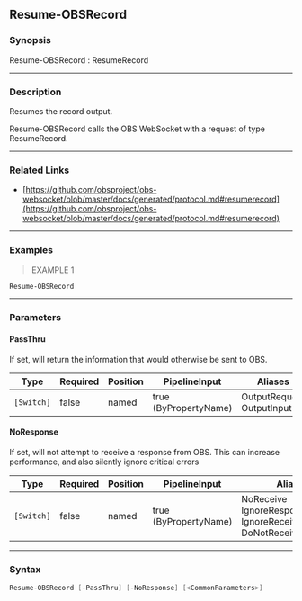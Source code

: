 Resume-OBSRecord
----------------




### Synopsis
Resume-OBSRecord : ResumeRecord



---


### Description

Resumes the record output.


Resume-OBSRecord calls the OBS WebSocket with a request of type ResumeRecord.



---


### Related Links
* [https://github.com/obsproject/obs-websocket/blob/master/docs/generated/protocol.md#resumerecord](https://github.com/obsproject/obs-websocket/blob/master/docs/generated/protocol.md#resumerecord)





---


### Examples
> EXAMPLE 1

```PowerShell
Resume-OBSRecord
```


---


### Parameters
#### **PassThru**

If set, will return the information that would otherwise be sent to OBS.






|Type      |Required|Position|PipelineInput        |Aliases                      |
|----------|--------|--------|---------------------|-----------------------------|
|`[Switch]`|false   |named   |true (ByPropertyName)|OutputRequest<br/>OutputInput|



#### **NoResponse**

If set, will not attempt to receive a response from OBS.
This can increase performance, and also silently ignore critical errors






|Type      |Required|Position|PipelineInput        |Aliases                                                                |
|----------|--------|--------|---------------------|-----------------------------------------------------------------------|
|`[Switch]`|false   |named   |true (ByPropertyName)|NoReceive<br/>IgnoreResponse<br/>IgnoreReceive<br/>DoNotReceiveResponse|





---


### Syntax
```PowerShell
Resume-OBSRecord [-PassThru] [-NoResponse] [<CommonParameters>]
```
